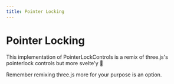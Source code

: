 ```yaml
---
title: Pointer Locking
---
```


<script lang="ts">
import Wrapper from '$examples/camera/pointerlock/Wrapper.svelte'
</script>

# Pointer Locking

<ExampleWrapper playgroundHref="/camera/pointerlock">
	<Wrapper />
</ExampleWrapper>

This implementation of PointerLockControls is a remix of three.js's pointerlock controls but more svelte'y 🚀

Remember remixing three.js more for your purpose is an option.

